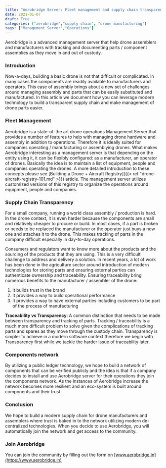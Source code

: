 ```yaml
---
title: "Aerobridge Server: Fleet management and supply chain transparency"
date: 2021-01-07
draft: True
categories: ["aerobridge","supply chain", "drone manufacturing"]
tags: ["Management Server","Operations"]
---
```


Aerobridge is a advanced management server that help drone assemblers and manufacturers with tracking and documenting parts / component assemblies as they move in and out of custody.
<!--more-->

### Introduction

Now-a-days, building a basic drone is not that difficult or complicated. In many cases the components are readily available to manufacturers and operators. This ease of assembly brings about a new set of challenges around managing assembly and parts that can be easily substituted and manufactured. In this article we document how you can leverage modern technology to build a transparent supply chain and make management of drone parts easier.

### Fleet Management

Aerobridge is a state-of-the art drone operations Management Server that provides a number of features to help with managing drone hardware and assembly in addition to operations. Therefore it is ideally suited for companies operating / manufacturing or assemblying drones. What makes Aerobridge interesting as a management server is that depending on the entity using it,  it can be flexibly configured: as a manufacturer, an operator of drones. Basically the idea is to maintain a list of equipment, people and companies operating the drones. A more detailed introduction to these concepts please see [Building a Drone + Aircraft Registry]({{< ref "drone-aircraft-registry-101.md" >}}) article. The management server utilizes customized versions of this registry to organize the operations around equipment, people and companies.

### Supply Chain Transparency

For a small company, running a world class assembly / production is hard. In the drone context, it is even harder because the components are small and relatively cheaper to procure or build. In most cases, if a part is broken or needs to be replaced the manufacturer or the operator just buys a new one and attaches it to the drone. This makes tracking of parts in the company difficult especially in day-to-day operations. 

Consumers and regulators want to know more about the products and the sourcing of the products that they are using. This is a very difficult challenge to address and delivery a solution. In recent years, a lot of work has been done in the agriculture sector around introduction of modern technologies for storing parts and ensuring external parties can authenticate ownership and traceability. Ensuring traceability bring numerous benefits to the manufacturer / assembler of the drone:

1. It builds trust in the brand
2. It provides a way to build operational performance
3. It provides a way to have external parties including customers to be part of the process of manufacturing

__Traceability vs Transparency__: A common distinction that needs to be made between transparency and tracking of parts. Tracking / traceability is a much more difficult problem to solve given the complications of tracking parts and spares as they move through the custody chain. Transparency is simpler to achieve in a modern software context therefore we begin with Transparency first while we tackle the harder issue of traceability later.

### Components network

By utilizing a public ledger technology, we hope to build a network of components that can be verified publicly and the idea is that if a company decides to install and use Aerobridge server for their operations they join the components network. As the instances of Aerobridge increase the network becomes more resilient and an eco-system is built around components and their trust.

### Conclusion

We hope to build a modern supply chain for drone manufacturers and assemblers where trust is baked in to the network utilizing modern de-centralized technologies. When you decide to use Aerobridge, you will automatically join the network and get access to the community. 

### Join Aerobridge

You can join the community by filling out the form on [www.aerobridge.in](https://www.aerobridge.in)